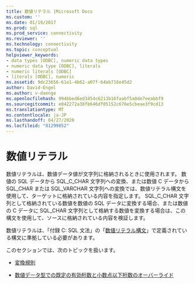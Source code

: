 ```yaml
---
title: 数値リテラル |Microsoft Docs
ms.custom: ''
ms.date: 01/19/2017
ms.prod: sql
ms.prod_service: connectivity
ms.reviewer: ''
ms.technology: connectivity
ms.topic: conceptual
helpviewer_keywords:
- data types [ODBC], numeric data types
- numeric data type [ODBC], literals
- numeric literals [ODBC]
- literals [ODBC], numeric
ms.assetid: 9dc23656-61e1-4b62-a07f-64ab716e45d2
author: David-Engel
ms.author: v-daenge
ms.openlocfilehash: 994bbed6ed3454c6213b16faabf5a0de7eeabbf9
ms.sourcegitcommit: e042272a38fb646df05152c676e5cbeae3f9cd13
ms.translationtype: MT
ms.contentlocale: ja-JP
ms.lasthandoff: 04/27/2020
ms.locfileid: "81299852"
---
```

# <a name="numeric-literals"></a>数値リテラル
数値リテラルは、数値データ値が文字列に格納されるときに使用されます。 数値の SQL データから SQL_C_CHAR 文字列への変換、または数値 C データから SQL_CHAR または SQL_VARCHAR 文字列への変換では、数値リテラル構文を使用して、ターゲットに格納されている内容を指定します。 SQL_C_CHAR 文字列として格納されている数値を数値の SQL データに変換する場合、または数値の C データに SQL_CHAR 文字列として格納する数値を変換する場合は、この構文を使用して、ソースに格納されている内容を検証します。  
  
 数値リテラルは、「付録 C: SQL 文法」の「[数値リテラル構文](../../../odbc/reference/appendixes/numeric-literal-syntax.md)」で定義されている構文に準拠している必要があります。  
  
 このセクションでは、次のトピックを扱います。  
  
-   [変換規則](../../../odbc/reference/appendixes/rules-for-conversions.md)  
  
-   [数値データ型での既定の有効桁数と小数点以下桁数のオーバーライド](../../../odbc/reference/appendixes/overriding-default-precision-and-scale-for-numeric-data-types.md)
